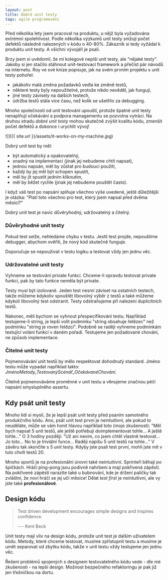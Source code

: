 ```yaml
---
layout: post
title: Dobré unit testy
tags: agile programování
---
```


Před několika lety jsem pracoval na produktu, u nějž byla vyžadována extrémní spolehlivost.
Podle několika výzkumů unit testy snižují počet defektů následně nalezených v kódu o
40-80%. Zákazník si tedy vyžádal k produktu unit testy. A všichni vývojáři je psali.

Brzy jsem si uvědomil, že mí kolegové nepíší unit testy, ale "nějaké testy".
Jakoby si jen stačilo stáhnout unit-testovací framework a přečíst pár návodů na internetu.
Roy ve své knize popisuje, jak na svém prvním projektu s unit testy pohořel:

- jakákoliv malá změna požadavků vedla ke změně testů,
- některé testy byly nepoužitelné, protože nikdo nevěděl, jak fungují,
- jiné testy závisely na dalších testech,
- údržba testů stála více času, než kolik se ušetřilo za debugging.

Mnoho společností od unit testování upouští, protože špatné unit testy nenaplňují očekávání
a podpora managementu se pozvolna vytrácí.
Na druhou stradu *dobré unit testy* mohou skutečně zvýšit kvalitu kódu, zmenšit počet defektů
a dokonce i urychlit vývoj!

![]({{ site.url }}/assets/it-works-on-my-machine.jpg)

Dobrý unit test by měl:

- být automatický a opakovatelný,
- snadný na implementaci (jinak jej nebudeme chtít napsat),
- jednou napsán, měl by zůstat pro budoucí použití,
- každý by jej měl být schopen spustit,
- měl by jít spustit jedním kliknutím,
- měl by běžet rychle (jinak jej nebudeme pouštět často).

I když váš test po napsání splňuje všechno výše uvedené, ještě důležitější je otázka:
"Platí toto všechno pro test, který jsem napsal před dvěma měsíci?"

Dobrý unit test je navíc důvěryhodný, udržovatelný a čitelný.

### Důvěryhodné unit testy

Pokud test selže, nehledáme chybu v testu. Jestli test projde, nepouštíme debugger, abychom
ověřili, že nový kód skutečně funguje.

Doporučuje se nepoužívat v testu logiku a testovat vždy jen jednu věc.

### Udržovatelné unit testy

Vyhneme se testování private funkcí. Chceme-li opravdu testovat private funkci, pak by tato
funkce neměla být private.

Testy musí být izolované. Jeden test nesmí záviset na ostatních testech,
takže můžeme kdykoliv spouštět libovolný výběr z testů a také můžeme kdykoli
libovolný test odstranit. Testy odstraňujeme při nalezení duplicitních testů.

Nakonec, měli bychom se vyhnout přespecifikování testu. Například testujeme-li string,
je lepší volit podmínku "string obsahuje řetězec" než podmínku "string je roven řetězci".
Podobně se raději vyhneme podmínkám testující volání funkcí v daném pořadí.
Testujeme jen požadované chování, ne způsob implementace.

### Čitelné unit testy

Pojmenovávání unit testů by mělo respektovat dohodnutý standard.
Jméno testu může vypadat například takto:
*JménoMetody_TestovanýScénář_OčekávanéChování*.

Čitelně pojmenováváme proměnné v unit testu a věnujeme značnou péči napsání
smysluplného assertu.

## Kdy psát unit testy

Mnoho lidí si myslí, že je lepší psát unit testy před psaním samotného produkčního kódu.
Ano, psát unit test první je neintuitivní, ale pokud to neuděláte, může se vám honit
hlavou například toto (moje zkušenost): "Měl bych napsat 5 unit testů, ale ještě potřebuji
doimplementovat tohle... A ještě tohle..." O 3 hodiny později: "Už ani nevím, co jsem chtěl
vlastně testovat... Jo toto... No to je triviální funce... Raději napíšu 5 unit testů na tohle..."
V závěru tak skončíte s 5 unit testy. Kdyby jste psali test první, mohli jste mít v tuto chvíli testů
20.

Mnoho sportů je na profesionální úrovni také neintuitivní. Sprinteři běhají po špičkách.
Hráči ping-pong jsou podivně nahrbení a mají pokřivená zápěstí. Na pokřivené zápěstí narazíte
také u bubnování, kde je držení paličky tak zvláštní, že noví hráči se jej učí měsíce!
Dělat *test first* je neintuitivní, ale vy jste také **profesionálové**.

## Design kódu

> Test driven development encourages simple designs and inspires confidence.
>
> --- Kent Beck

Unit testy mají vliv na design kódu, protože unit test je dalším uživatelem kódu.
Metody, které chceme testovat, musíme zpřístupnit testu a musíme je umět
separovat od zbytku kódu, takže v unit testu vždy testujeme jen jednu věc.

Řešení problémů spojených s designem testovatelného kódu vede - dle mé zkušenosti - na
lepší design. Možnost bezpečného refaktoringu je pak již jen třešničkou na dortu.
